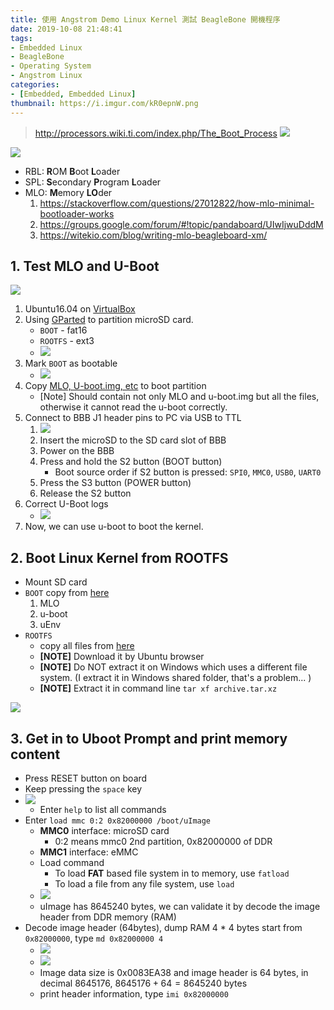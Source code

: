```yaml
---
title: 使用 Angstrom Demo Linux Kernel 測試 BeagleBone 開機程序
date: 2019-10-08 21:48:41
tags:
- Embedded Linux
- BeagleBone 
- Operating System
- Angstrom Linux
categories:
- [Embedded, Embedded Linux]
thumbnail: https://i.imgur.com/kR0epnW.png
---
```


> http://processors.wiki.ti.com/index.php/The_Boot_Process
> ![](https://i.imgur.com/ojSKnU5.png)


![](https://i.imgur.com/GB4hqFz.png)


* RBL: **R**OM **B**oot **L**oader
* SPL: **S**econdary **P**rogram **L**oader
* MLO: **M**emory **LO**der
    1. https://stackoverflow.com/questions/27012822/how-mlo-minimal-bootloader-works
    2. https://groups.google.com/forum/#!topic/pandaboard/UIwIjwuDddM
    3. https://witekio.com/blog/writing-mlo-beagleboard-xm/

<!-- more -->

## 1. Test MLO and U-Boot

![](https://i.imgur.com/uNfPLjM.png)


1. Ubuntu16.04 on [VirtualBox](https://www.virtualbox.org/wiki/Downloads)
2. Using [GParted](https://gparted.org/download.php) to partition microSD card.
    * `BOOT` - fat16
    * `ROOTFS` - ext3
    * ![](https://i.imgur.com/9S8PIsE.png)
3. Mark `BOOT` as bootable
    * ![](https://i.imgur.com/w4W7amF.png)
4. Copy [MLO, U-boot.img, etc](https://drive.google.com/drive/folders/1Xh6qrFSIpL9bn_o8GpChu2Y6CExylJVR?usp=sharing) to boot partition
    * [Note] Should contain not only MLO and u-boot.img but all the files, otherwise it cannot read the u-boot correctly.
6. Connect to BBB J1 header pins to PC via USB to TTL
    1. ![](https://i.imgur.com/4dBrvE3.png)
    2. Insert the microSD to the SD card slot of BBB 
    3. Power on the BBB
    4. Press and hold the S2 button (BOOT button)
        * Boot source order if S2 button is pressed: `SPI0`, `MMC0`, `USB0`, `UART0`
    6. Press the S3 button (POWER button)
    7. Release the S2 button
7. Correct U-Boot logs 
    * ![](https://i.imgur.com/gdzMNQ2.png)
8. Now, we can use u-boot to boot the kernel.

## 2. Boot Linux Kernel from ROOTFS


* Mount SD card
* `BOOT` copy from [here](https://github.com/syokujinau/Embedded_Linux_Resources/tree/master/Uboot_demo_linux_kernel/AngstromDistribution/BeagleBone_LinuxBuild/AngstromDistribution/Angstrom-v2012.12%20-%202013.06.20)
    1. MLO
    2. u-boot
    3. uEnv
* `ROOTFS`
    * copy all files from [here](https://github.com/syokujinau/Embedded_Linux_Resources/blob/master/Uboot_demo_linux_kernel/Angstrom-systemd-image-eglibc-ipk-v2012.12-beagleboard.rootfs.tar.xz)
    * **[NOTE]** Download it by Ubuntu browser
    * **[NOTE]** Do NOT extract it on Windows which uses a different file system. (I extract it in Windows shared folder, that's a problem... )
    * **[NOTE]** Extract it in command line `tar xf archive.tar.xz`


![](https://i.imgur.com/kR0epnW.png)


## 3. Get in to Uboot Prompt and print memory content

* Press RESET button on board
* Keep pressing the `space` key
* ![](https://i.imgur.com/ooHcnrI.png)
    * Enter `help` to list all commands
* Enter `load mmc 0:2 0x82000000 /boot/uImage`
    * **MMC0** interface: microSD card  
        * 0:2 means mmc0 2nd partition, 0x82000000 of DDR 
    * **MMC1** interface: eMMC 
    * Load command
        * To load **FAT** based file system in to memory, use `fatload`
        * To load a file from any file system, use `load`
    * ![](https://i.imgur.com/JOXwy0V.png)
    * uImage has $8645240$ bytes, we can validate it by decode the image header from DDR memory (RAM)
* Decode image header (64bytes), dump RAM 4 * 4 bytes start from `0x82000000`, type `md 0x82000000 4`
    * ![](https://i.imgur.com/PHJKxYI.png)
    * ![](https://i.imgur.com/oiI2WkE.png)
    * Image data size is 0x0083EA38 and image header is $64$ bytes, in decimal $8645176$, $8645176 + 64 = 8645240$ bytes
    * print header information, type `imi 0x82000000`







